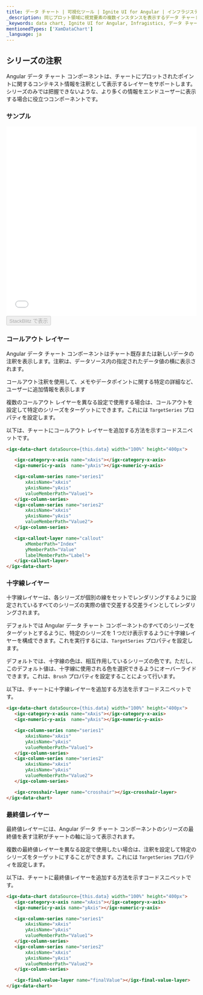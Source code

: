 ```yaml
---
title: データ チャート | 可視化ツール | Ignite UI for Angular | インフラジスティックス | 注釈
_description: 同じプロット領域に視覚要素の複数インスタンスを表示するデータ チャートを作成し、複合チャートビューを作成します。
_keywords: data chart, Ignite UI for Angular, Infragistics, データ チャート, インフラジスティックス
mentionedTypes: ['XamDataChart']
_language: ja
---
```


## シリーズの注釈

Angular データ チャート コンポーネントは、チャートにプロットされたポイントに関するコンテキスト情報を注釈として表示するレイヤーをサポートします。シリーズのみでは把握できないような、より多くの情報をエンドユーザーに表示する場合に役立つコンポーネントです。

### サンプル

<div class="sample-container loading" style="height: 500px">
    <iframe id="data-chart-series-annotations-iframe" src='{environment:dvDemosBaseUrl}/charts/data-chart-series-annotations' width="100%" height="100%" seamless frameBorder="0" onload="onXPlatSampleIframeContentLoaded(this);"></iframe>
</div>
<div>
    <button data-localize="stackblitz" disabled class="stackblitz-btn" data-iframe-id="data-chart-series-annotations-iframe" data-demos-base-url="{environment:dvDemosBaseUrl}">StackBlitz で表示
    </button>
</div>

<div class="divider--half"></div>

### コールアウト レイヤー

Angular データ チャート コンポーネントはチャート既存または新しいデータの注釈を表示します。注釈は、データソース内の指定されたデータ値の横に表示されます。

コールアウト注釈を使用して、メモやデータポイントに関する特定の詳細など、ユーザーに追加情報を表示します

複数のコールアウト レイヤーを異なる設定で使用する場合は、コールアウトを設定して特定のシリーズをターゲットにできます。これには `TargetSeries` プロパティを設定します。

以下は、チャートにコールアウト レイヤーを追加する方法を示すコードスニペットです。

```html
<igx-data-chart dataSource={this.data} width="100%" height="400px">

   <igx-category-x-axis name="xAxis"></igx-category-x-axis>
   <igx-numeric-y-axis  name="yAxis"></igx-numeric-y-axis>

   <igx-column-series name="series1"
       xAxisName="xAxis"
       yAxisName="yAxis"
       valueMemberPath="Value1">
   </igx-column-series>
   <igx-column-series name="series2"
       xAxisName="xAxis"
       yAxisName="yAxis"
       valueMemberPath="Value2">
   </igx-column-series>

   <igx-callout-layer name="callout"
       xMemberPath="Index"
       yMemberPath="Value"
       labelMemberPath="Label">
   </igx-callout-layer>
</igx-data-chart>
```

### 十字線レイヤー

十字線レイヤーは、各シリーズが個別の線をセットでレンダリングするように設定されているすべてのシリーズの実際の値で交差する交差ラインとしてレンダリングされます。

デフォルトでは Angular データ チャート コンポーネントのすべてのシリーズをターゲットとするように、特定のシリーズを 1 つだけ表示するように十字線レイヤーを構成できます。これを実行するには、`TargetSeries` プロパティを設定します。

デフォルトでは、十字線の色は、相互作用しているシリーズの色です。ただし、このデフォルト値は、十字線に使用される色を選択できるようにオーバーライドできます。これは、`Brush` プロパティを設定することによって行います。

以下は、チャートに十字線レイヤーを追加する方法を示すコードスニペットです。

```html
<igx-data-chart dataSource={this.data} width="100%" height="400px">
   <igx-category-x-axis name="xAxis"></igx-category-x-axis>
   <igx-numeric-y-axis  name="yAxis"></igx-numeric-y-axis>

   <igx-column-series name="series1"
       xAxisName="xAxis"
       yAxisName="yAxis"
       valueMemberPath="Value1">
   </igx-column-series>
   <igx-column-series name="series2"
       xAxisName="xAxis"
       yAxisName="yAxis"
       valueMemberPath="Value2">
   </igx-column-series>

   <igx-crosshair-layer name="crosshair"></igx-crosshair-layer>
</igx-data-chart>
```

### 最終値レイヤー

最終値レイヤーには、Angular データ チャート コンポーネントのシリーズの最終値を表す注釈がチャートの軸に沿って表示されます。

複数の最終値レイヤーを異なる設定で使用したい場合は、注釈を設定して特定のシリーズをターゲットにすることができます。これには `TargetSeries` プロパティを設定します。

以下は、チャートに最終値レイヤーを追加する方法を示すコードスニペットです。

```html
<igx-data-chart dataSource={this.data} width="100%" height="400px">
   <igx-category-x-axis name="xAxis"></igx-category-x-axis>
   <igx-numeric-y-axis name="yAxis"></igx-numeric-y-axis>

   <igx-column-series name="series1"
       xAxisName="xAxis"
       yAxisName="yAxis"
       valueMemberPath="Value1">
   </igx-column-series>
   <igx-column-series name="series2"
       xAxisName="xAxis"
       yAxisName="yAxis"
       valueMemberPath="Value2">
   </igx-column-series>

   <igx-final-value-layer name="finalValue"></igx-final-value-layer>
</igx-data-chart>
```
